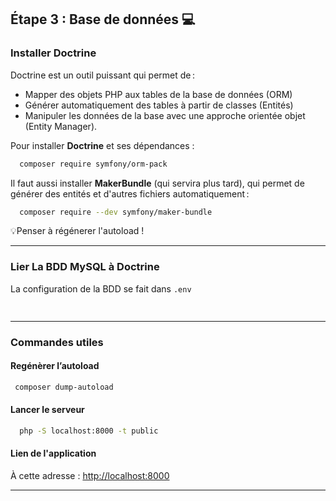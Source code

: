 ## Étape 3 : Base de données 💻

### Installer Doctrine
Doctrine est un outil puissant qui permet de :

<ul>
<li>Mapper des objets PHP aux tables de la base de données (ORM)</li>
<li>Générer automatiquement des tables à partir de classes (Entités)</li>
<li>Manipuler les données de la base avec une approche orientée objet (Entity Manager).</li>
</ul>

Pour installer **Doctrine** et ses dépendances : 
  ```bash
    composer require symfony/orm-pack
  ```

Il faut aussi installer **MakerBundle** (qui servira plus tard), qui permet de générer des entités et d'autres fichiers automatiquement :
 ```bash
   composer require --dev symfony/maker-bundle
  ```
💡Penser à régénerer l'autoload !

---

### Lier La BDD MySQL à Doctrine
  La configuration de la BDD se fait dans  `.env` 
   ```bash
      
   ``` 
---
### Commandes utiles

  #### Regénèrer l’autoload
   ```bash
    composer dump-autoload
  ```
 #### Lancer le serveur 
 
 ```bash
   php -S localhost:8000 -t public
 ```

#### Lien de l'application 
À cette adresse : [http://localhost:8000](http://localhost:8000)


---

